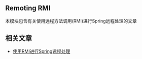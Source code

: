 ## Remoting RMI

本模块包含有关使用远程方法调用(RMI)进行Spring远程处理的文章

## 相关文章

+ [使用RMI进行Spring远程处理](../docs/使用RMI进行Spring远程处理.md)
